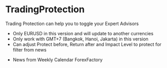 # TradingProtection
Trading Protection can help you to toggle your Expert Advisors

- Only EURUSD in this version and will update to another currencies
- Only work with GMT+7 (Bangkok, Hanoi, Jakarta) in this version
- Can adjust Protect before, Return after and Impact Level to protect for filter from news

* News from Weekly Calendar ForexFactory
